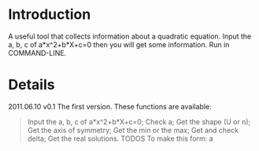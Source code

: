 # Introduction #
A useful tool that collects information about a quadratic equation.
Input the a, b, c of a\*x^2+b\*X+c=0 then you will get some information.
Run in COMMAND-LINE.

# Details #
2011.06.10 v0.1
The first version.
These functions are available:
> Input the a, b, c of a\*x^2+b\*X+c=0;
> Check a;
> Get the shape (U or n);
> Get the axis of symmetry;
> Get the min or the max;
> Get and check delta;
> Get the real solutions.
TODOS
> To make this form: a